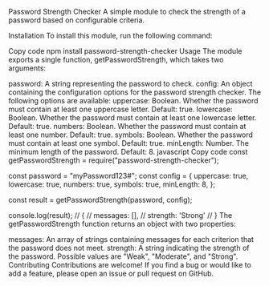 Password Strength Checker
A simple module to check the strength of a password based on configurable criteria.

Installation
To install this module, run the following command:

Copy code
npm install password-strength-checker
Usage
The module exports a single function, getPasswordStrength, which takes two arguments:

password: A string representing the password to check.
config: An object containing the configuration options for the password strength checker. The following options are available:
uppercase: Boolean. Whether the password must contain at least one uppercase letter. Default: true.
lowercase: Boolean. Whether the password must contain at least one lowercase letter. Default: true.
numbers: Boolean. Whether the password must contain at least one number. Default: true.
symbols: Boolean. Whether the password must contain at least one symbol. Default: true.
minLength: Number. The minimum length of the password. Default: 8.
javascript
Copy code
const getPasswordStrength = require("password-strength-checker");

const password = "myPassword123#";
const config = {
  uppercase: true,
  lowercase: true,
  numbers: true,
  symbols: true,
  minLength: 8,
};

const result = getPasswordStrength(password, config);

console.log(result);
// {
//   messages: [],
//   strength: 'Strong'
// }
The getPasswordStrength function returns an object with two properties:

messages: An array of strings containing messages for each criterion that the password does not meet.
strength: A string indicating the strength of the password. Possible values are "Weak", "Moderate", and "Strong".
Contributing
Contributions are welcome! If you find a bug or would like to add a feature, please open an issue or pull request on GitHub.